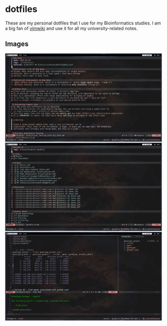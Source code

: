 # dotfiles

These are my personal dotfiles that I use for my Bioinformatics studies. 
I am a big fan of [vimwiki](https://github.com/vimwiki/vimwiki) and use it for all my university-related notes.

## Images
![Notes](./images/notes.png)  
![Notes 1](./images/vimwiki.png)  
![Code](./images/code.png)
